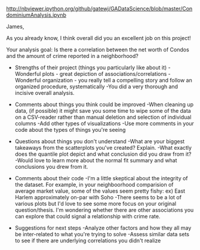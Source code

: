 http://nbviewer.ipython.org/github/gatewj/GADataScience/blob/master/CondominiumAnalysis.ipynb

James,

As you already know, I think overall did you an excellent job on this project!

Your analysis goal: Is there a correlation between the net worth of Condos and the amount of crime reported in a neighborhood?

* Strengths of their project (things you particularly like about it)
-Wonderful plots - great depiction of associations/correlations
-Wonderful organization - you really tell a compelling story and follow an organized procedure, systematically
-You did a very thorough and incisive overall analysis.

* Comments about things you think could be improved
-When cleaning up data, (if possible) it might save you some time to wipe some of the data on a CSV-reader rather than manual deletion and selection of individual columns
-Add other types of visualizations
-Use more comments in your code about the types of things you're seeing

* Questions about things you don't understand
-What are your biggest takeaways from the scatterplots you've created? Explain.
-What exactly does the quantile plot depict and what conclusion did you draw from it?
-Would love to learn more about the normal fit summary and what conclusions you drew from it.

* Comments about their code
-I'm a little skeptical about the integrity of the dataset. For example, in your neighboorhood comparision of average market value, some of the values seem pretty fishy: ex) East Harlem approximately on-par with Soho
-There seems to be a lot of various plots but I'd love to see some more focus on your original question/thesis. I'm wondering whether there are other associations you can explore that could signal a relationship with crime rate.

* Suggestions for next steps
-Analyze other factors and how they all may be inter-related to what you're trying to solve
-Assess similar data sets to see if there are underlying correlations you didn't realize

